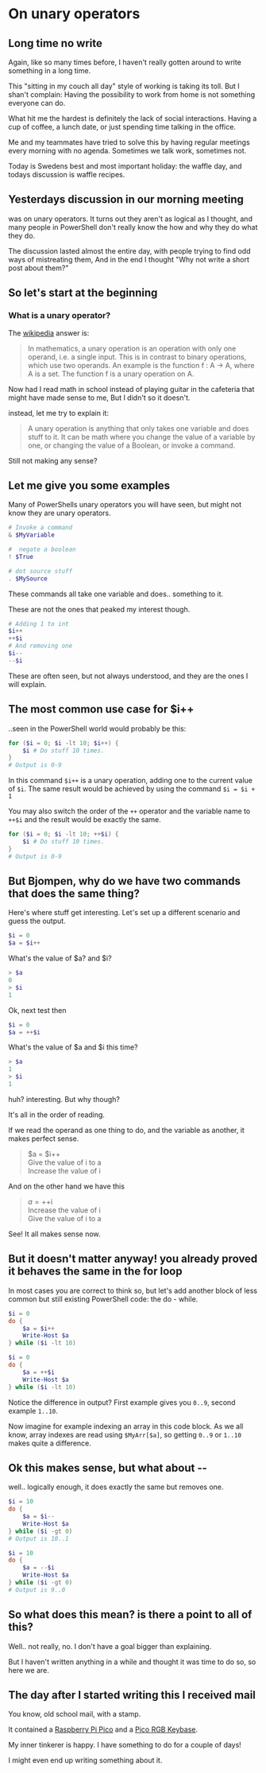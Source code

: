 # On unary operators

## Long time no write

Again, like so many times before, I haven't really gotten around to write something in a long time.

This "sitting in my couch all day" style of working is taking its toll. But I shan't complain: Having the possibility to work from home is not something everyone can do.

What hit me the hardest is definitely the lack of social interactions. Having a cup of coffee, a lunch date, or just spending time talking in the office.

Me and my teammates have tried to solve this by having regular meetings every morning with no agenda. Sometimes we talk work, sometimes not.

Today is Swedens best and most important holiday: the waffle day, and todays discussion is waffle recipes.

## Yesterdays discussion in our morning meeting

was on unary operators. It turns out they aren't as logical as I thought, and many people in PowerShell don't really know the how and why they do what they do.

The discussion lasted almost the entire day, with people trying to find odd ways of mistreating them,
And in the end I thought "Why not write a short post about them?"

## So let's start at the beginning

### What is a unary operator?

The [wikipedia](https://en.wikipedia.org/wiki/Unary_operation) answer is:

> In mathematics, a unary operation is an operation with only one operand, i.e. a single input. This is in contrast to binary operations, which use two operands. An example is the function f : A → A, where A is a set. The function f is a unary operation on A.

Now had I read math in school instead of playing guitar in the cafeteria that might have made sense to me, But I didn't so it doesn't.

instead, let me try to explain it:

> A unary operation is anything that only takes one variable and does stuff to it. It can be math where you change the value of a variable by one, or changing the value of a Boolean, or invoke a command.

Still not making any sense?

## Let me give you some examples

Many of PowerShells unary operators you will have seen, but might not know they are unary operators.

```PowerShell
# Invoke a command
& $MyVariable

#  negate a boolean
! $True

# dot source stuff
. $MySource
```

These commands all take one variable and does.. something to it.

These are not the ones that peaked my interest though.

```PowerShell
# Adding 1 to int
$i++
++$i
# And removing one
$i--
--$i
```

These are often seen, but not always understood, and they are the ones I will explain.

## The most common use case for $i++

..seen in the PowerShell world would probably be this:

```PowerShell
for ($i = 0; $i -lt 10; $i++) {
    $i # Do stuff 10 times.
}
# Output is 0-9
```

In this command `$i++` is a unary operation, adding one to the current value of `$i`.
The same result would be achieved by using the command `$i = $i + 1`

You may also switch the order of the `++` operator and the variable name to `++$i` and the result would be exactly the same.

```PowerShell
for ($i = 0; $i -lt 10; ++$i) {
    $i # Do stuff 10 times.
}
# Output is 0-9
```

## But Bjompen, why do we have two commands that does the same thing?

Here's where stuff get interesting. Let's set up a different scenario and guess the output.

```PowerShell
$i = 0
$a = $i++
```

What's the value of $a? and $i?

```PowerShell
> $a
0
> $i
1
```

Ok, next test then 

```PowerShell
$i = 0
$a = ++$i
```

What's the value of $a and $i this time?

```PowerShell
> $a
1
> $i
1
```

huh? interesting. But why though?

It's all in the order of reading.

If we read the operand as one thing to do, and the variable as another, it makes perfect sense.

> $a = $i++
<br>Give the value of i to a
<br>Increase the value of i

And on the other hand we have this

> $a = ++$i
<br>Increase the value of i
<br>Give the value of i to a

See! It all makes sense now.

## But it doesn't matter anyway! you already proved it behaves the same in the for loop

In most cases you are correct to think so, but let's add another block of less common but still existing PowerShell code: the do - while.

```PowerShell
$i = 0
do {
    $a = $i++
    Write-Host $a 
} while ($i -lt 10)
```

```PowerShell
$i = 0
do {
    $a = ++$i
    Write-Host $a 
} while ($i -lt 10)
```

Notice the difference in output? First example gives you `0..9`, second example `1..10`.

Now imagine for example indexing an array in this code block. As we all know, array indexes are read using `$MyArr[$a]`, so getting `0..9` or `1..10` makes quite a difference.

## Ok this makes sense, but what about --

well.. logically enough, it does exactly the same but removes one.

```PowerShell
$i = 10
do {
    $a = $i--
    Write-Host $a 
} while ($i -gt 0)
# Output is 10..1
```

```PowerShell
$i = 10
do {
    $a = --$i
    Write-Host $a 
} while ($i -gt 0)
# Output is 9..0
```

## So what does this mean? is there a point to all of this?

Well.. not really, no. I don't have a goal bigger than explaining.

But I haven't written anything in a while and thought it was time to do so, so here we are.

## The day after I started writing this I received mail

You know, old school mail, with a stamp.

It contained a [Raspberry Pi Pico](https://shop.pimoroni.com/products/raspberry-pi-pico?variant=32402092294227) and a [Pico RGB Keybase](https://shop.pimoroni.com/products/pico-rgb-keypad-base).

My inner tinkerer is happy. I have something to do for a couple of days!

I might even end up writing something about it.
